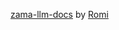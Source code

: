 [zama-llm-docs](https://github.com/romispectrum/zama-llm-docs) by [Romi](https://x.com/romispectrum)

